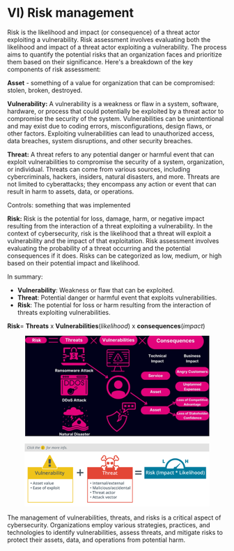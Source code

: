 # VI) Risk management

Risk is the likelihood and impact (or consequence) of a threat actor exploiting a vulnerability. Risk assessment involves evaluating both the likelihood and impact of a threat actor exploiting a vulnerability. The process aims to quantify the potential risks that an organization faces and prioritize them based on their significance. Here's a breakdown of the key components of risk assessment:

**Asset** - something of a value for organization that can be compromised: stolen, broken, destroyed.

**Vulnerability:** A vulnerability is a weakness or flaw in a system, software, hardware, or process that could potentially be exploited by a threat actor to compromise the security of the system. Vulnerabilities can be unintentional and may exist due to coding errors, misconfigurations, design flaws, or other factors. Exploiting vulnerabilities can lead to unauthorized access, data breaches, system disruptions, and other security breaches.

**Threat:** A threat refers to any potential danger or harmful event that can exploit vulnerabilities to compromise the security of a system, organization, or individual. Threats can come from various sources, including cybercriminals, hackers, insiders, natural disasters, and more. Threats are not limited to cyberattacks; they encompass any action or event that can result in harm to assets, data, or operations.

Controls: something that was implemented&#x20;

**Risk:** Risk is the potential for loss, damage, harm, or negative impact resulting from the interaction of a threat exploiting a vulnerability. In the context of cybersecurity, risk is the likelihood that a threat will exploit a vulnerability and the impact of that exploitation. Risk assessment involves evaluating the probability of a threat occurring and the potential consequences if it does. Risks can be categorized as low, medium, or high based on their potential impact and likelihood.

In summary:

* **Vulnerability**: Weakness or flaw that can be exploited.
* **Threat**: Potential danger or harmful event that exploits vulnerabilities.
* **Risk**: The potential for loss or harm resulting from the interaction of threats exploiting vulnerabilities.

**Risk**= **Threats** x **Vulnerabilities**(_likelihood_) x **consequences**(_impact_)

<figure><img src="../../../.gitbook/assets/image (1).png" alt=""><figcaption></figcaption></figure>

<figure><img src="../../../.gitbook/assets/image-6065e8f0e186f.jpg" alt=""><figcaption></figcaption></figure>

The management of vulnerabilities, threats, and risks is a critical aspect of cybersecurity. Organizations employ various strategies, practices, and technologies to identify vulnerabilities, assess threats, and mitigate risks to protect their assets, data, and operations from potential harm.



